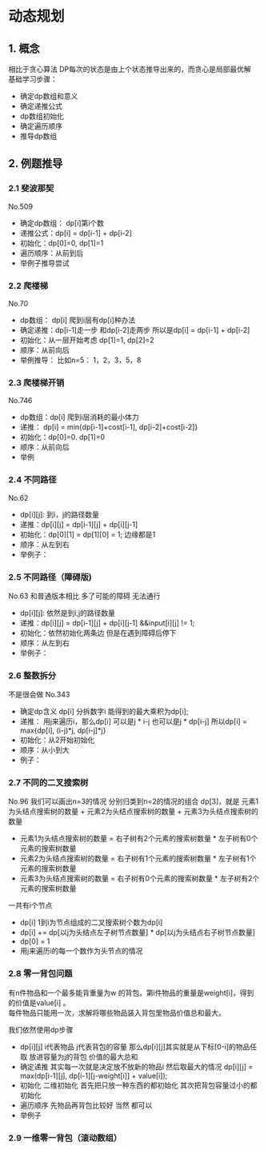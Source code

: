 # 动态规划

## 1. 概念

相比于贪心算法 DP每次的状态是由上个状态推导出来的，而贪心是局部最优解  
基础学习步骤：
+ 确定dp数组和意义
+ 确定递推公式
+ dp数组初始化
+ 确定遍历顺序
+ 推导dp数组

## 2. 例题推导

### 2.1 斐波那契

No.509
+ 确定dp数组： dp[i]第i个数
+ 递推公式：dp[i] = dp[i-1] + dp[i-2]
+ 初始化：dp[0]=0, dp[1]=1
+ 遍历顺序：从前到后
+ 举例子推导尝试
  
### 2.2 爬楼梯

No.70 
+ dp数组： dp[i] 爬到i层有dp[i]种办法
+ 确定递推：dp[i-1]走一步 和dp[i-2]走两步 所以是dp[i] = dp[i-1] + dp[i-2]
+ 初始化：从一层开始考虑 dp[1]=1, dp[2]=2
+ 顺序：从前向后
+ 举例推导： 比如n=5： 1，2，3，5，8

### 2.3 爬楼梯开销

No.746
+ dp数组：dp[i] 爬到i层消耗的最小体力
+ 递推： dp[i] = min{dp[i-1]+cost[i-1], dp[i-2]+cost[i-2]}
+ 初始化：dp[0]=0. dp[1]=0
+ 顺序：从前向后
+ 举例
  
### 2.4 不同路径

No.62
+ dp[i][j]: 到i，j的路径数量
+ 递推：dp[i][j] = dp[i-1][j] + dp[i][j-1]
+ 初始化：dp[0][1] = dp[1][0] = 1; 边缘都是1
+ 顺序：从左到右
+ 举例子：

### 2.5 不同路径（障碍版)

No.63
和普通版本相比 多了可能的障碍 无法通行
+ dp[i][j]: 依然是到i,j的路径数量
+ 递推：dp[i][j] = dp[i-1][j] + dp[i][j-1] &&input[i][j] != 1;
+ 初始化：依然初始化两条边 但是在遇到障碍后停下
+ 顺序：从左到右
+ 举例子：

### 2.6 整数拆分

不是很会做
No.343
+ 确定dp含义 dp[i] 分拆数字i 能得到的最大乘积为dp[i];
+ 递推： 用j来遍历i，那么dp[i] 可以是j * i-j 也可以是j * dp[i-j] 所以dp[i] = max{dp[i], (i-j)*j, dp[i-j]*j} 
+ 初始化：从2开始初始化
+ 顺序：从小到大
+ 例子：

### 2.7 不同的二叉搜索树

No.96
我们可以画出n=3的情况 分别归类到n=2的情况的组合
dp[3]，就是 
元素1为头结点搜索树的数量 + 元素2为头结点搜索树的数量 + 元素3为头结点搜索树的数量
+ 元素1为头结点搜索树的数量 = 右子树有2个元素的搜索树数量 * 左子树有0个元素的搜索树数量
+ 元素2为头结点搜索树的数量 = 右子树有1个元素的搜索树数量 * 左子树有1个元素的搜索树数量
+ 元素3为头结点搜索树的数量 = 右子树有0个元素的搜索树数量 * 左子树有2个元素的搜索树数量

一共有i个节点
+ dp[i] 1到i为节点组成的二叉搜索树个数为dp[i]
+ dp[i] += dp[以j为头结点左子树节点数量] * dp[以j为头结点右子树节点数量]
+ dp[0] = 1
+ 用j来遍历i的每一个数作为头节点的情况

### 2.8 零一背包问题

有n件物品和一个最多能背重量为w 的背包。第i件物品的重量是weight[i]，得到的价值是value[i] 。  
每件物品只能用一次，求解将哪些物品装入背包里物品价值总和最大。

我们依然使用dp步骤
+ dp[i][j] i代表物品 j代表背包的容量  那么dp[i][j]其实就是从下标[0-i]的物品任取
  放进容量为j的背包 价值的最大总和
+ 确定递推 其实每一次就是决定放不放新的物品i 然后取最大的情况
  dp[i][j] = max(dp[i-1][j], dp[i-1][j-weight[i]] + value[i]);
+ 初始化 
  二维初始化 首先把只放一种东西的都初始化 其次把背包容量过小的都初始化
+ 遍历顺序 
  先物品再背包比较好 当然 都可以
+ 举例子

### 2.9 一维零一背包（滚动数组）
